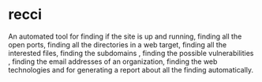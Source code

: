 # recci
An automated tool for finding if the site is up and running, finding all the open ports, finding all the directories in a web target, finding all the interested files, finding the subdomains , finding the possible vulnerabilities , finding the email addresses of an organization, finding the web technologies and for generating a report about all the finding automatically. 
